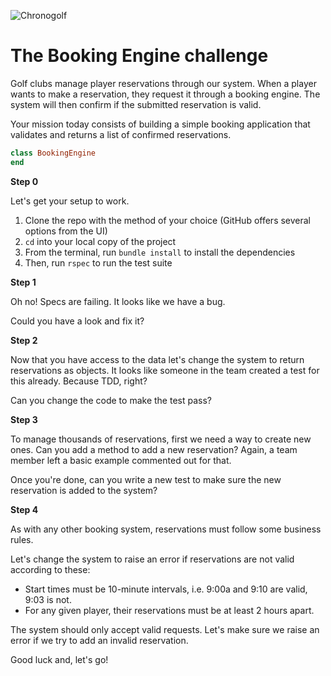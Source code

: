 ![Chronogolf][crest]

# The Booking Engine challenge

Golf clubs manage player reservations through our system. When a player wants to
make a reservation, they request it through a booking engine. The system will
then confirm if the submitted reservation is valid.

Your mission today consists of building a simple booking application that
validates and returns a list of confirmed reservations.

```ruby
class BookingEngine
end
```

**Step 0**

Let's get your setup to work.

1. Clone the repo with the method of your choice (GitHub offers several options from the UI)
2. `cd` into your local copy of the project
3. From the terminal, run `bundle install` to install the dependencies
4. Then, run `rspec` to run the test suite

**Step 1**

Oh no! Specs are failing. It looks like we have a bug.

Could you have a look and fix it?

**Step 2**

Now that you have access to the data let's change the system to return
reservations as objects. It looks like someone in the team created a test for
this already. Because TDD, right?

Can you change the code to make the test pass?

**Step 3**

To manage thousands of reservations, first we need a way to create new ones. Can
you add a method to add a new reservation? Again, a team member left a basic
example commented out for that.

Once you're done, can you write a new test to make sure the new reservation is
added to the system?

**Step 4**

As with any other booking system, reservations must follow some business rules.

Let's change the system to raise an error if reservations are not valid
according to these:

- Start times must be 10-minute intervals, i.e. 9:00a and 9:10 are valid, 9:03 is not.
- For any given player, their reservations must be at least 2 hours apart.

The system should only accept valid requests. Let's make sure we raise an error
if we try to add an invalid reservation.

Good luck and, let's go!

[crest]: https://cdn2.chronogolf.com/assets/logos/Github%20-%20Header.png
